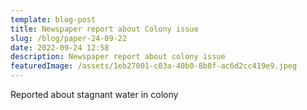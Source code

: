 ```yaml
---
template: blog-post
title: Newspaper report about Colony issue
slug: /blog/paper-24-09-22
date: 2022-09-24 12:58
description: Newspaper report about colony issue
featuredImage: /assets/1eb27001-c03a-40b0-8b8f-ac6d2cc419e9.jpeg
---
```

Reported about stagnant water in colony